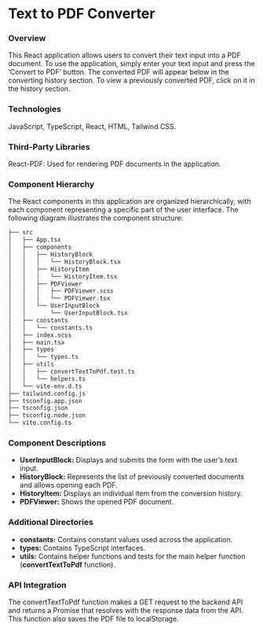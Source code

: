 # Text to PDF Converter

### Overview
This React application allows users to convert their text input into a PDF document. To use the application, simply enter your text input and press the ‘Convert to PDF’ button. The converted PDF will appear below in the converting history section. To view a previously converted PDF, click on it in the history section.

### Technologies
JavaScript, TypeScript, React, HTML, Tailwind CSS.

### Third-Party Libraries
React-PDF: Used for rendering PDF documents in the application.

### Component Hierarchy
The React components in this application are organized hierarchically, with each component representing a specific part of the user interface. The following diagram illustrates the component structure:

```bash
├── src
│   ├── App.tsx
│   ├── components
│   │   ├── HistoryBlock
│   │   │   └── HistoryBlock.tsx
│   │   ├── HistoryItem
│   │   │   └── HistoryItem.tsx
│   │   ├── PDFViewer
│   │   │   ├── PDFViewer.scss
│   │   │   └── PDFViewer.tsx
│   │   └── UserInputBlock
│   │       └── UserInputBlock.tsx
│   ├── constants
│   │   └── constants.ts
│   ├── index.scss
│   ├── main.tsx
│   ├── types
│   │   └── types.ts
│   ├── utils
│   │   ├── convertTextToPdf.test.ts
│   │   └── helpers.ts
│   └── vite-env.d.ts
├── tailwind.config.js
├── tsconfig.app.json
├── tsconfig.json
├── tsconfig.node.json
└── vite.config.ts
```

### Component Descriptions
- **UserInputBlock:** Displays and submits the form with the user’s text input.
- **HistoryBlock:** Represents the list of previously converted documents and allows opening each PDF.
- **HistoryItem:** Displays an individual item from the conversion history.
- **PDFViewer:** Shows the opened PDF document.

### Additional Directories
- **constants:** Contains constant values used across the application.
- **types:** Contains TypeScript interfaces.
- **utils:** Contains helper functions and tests for the main helper function (**convertTextToPdf** function).

### API Integration
The convertTextToPdf function makes a GET request to the backend API and returns a Promise that resolves with the response data from the API. This function also saves the PDF file to localStorage.
